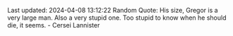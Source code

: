 Last updated: 2024-04-08 13:12:22
Random Quote: His size, Gregor is a very large man.  Also a very stupid one.  Too stupid to know when he should die, it seems.  -  Cersei Lannister